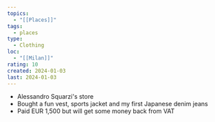 ```yaml
---
topics:
  - "[[Places]]"
tags:
  - places
type:
  - Clothing
loc:
  - "[[Milan]]"
rating: 10
created: 2024-01-03
last: 2024-01-03
---
```

- Alessandro Squarzi's store
- Bought a fun vest, sports jacket and my first Japanese denim jeans
- Paid EUR 1,500 but will get some money back from VAT
